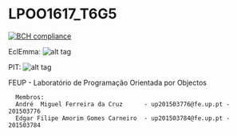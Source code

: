 # LPOO1617_T6G5

[![BCH compliance](https://bettercodehub.com/edge/badge/EdgarACarneiro/LPOO1617_T6G5?token=874e42d5cb83a1b90f5fd1aa166077fc6e98f4ab)](https://bettercodehub.com/)

EclEmma:
![alt tag](http://i.imgur.com/S3sGGmS.png)

PIT:
![alt tag](http://imgur.com/a/LjX2D.png)

FEUP - Laboratório de Programação Orientada por Objectos

      Membros:
      André  Miguel Ferreira da Cruz      - up201503776@fe.up.pt - 201503776
      Edgar Filipe Amorim Gomes Carneiro  - up201503784@fe.up.pt - 201503784
